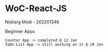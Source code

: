 # WoC-React-JS

Nisharg Modi - 202201346

Beginner Apps

    Counter App -> completed @ 12 Jan
    ToDo List App -> still working on it @ 19 Jan

